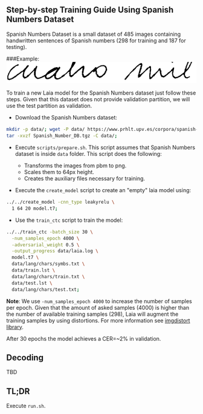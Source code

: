 ## Step-by-step Training Guide Using Spanish Numbers Dataset

Spanish Numbers Dataset is a small dataset of 485 images containing handwritten sentences of Spanish numbers (298 for training and 187 for testing).  

###Example: 
![Example](example.png "Example")

To train a new Laia model for the Spanish Numbers dataset just follow these steps. Given that this dataset does not provide validation partition, we will use the test partition as validation.

- Download the Spanish Numbers dataset:
```bash
mkdir -p data/; wget -P data/ https://www.prhlt.upv.es/corpora/spanish-numbers/Spanish_Number_DB.tgz;
tar -xvzf Spanish_Number_DB.tgz -C data/;
```

- Execute `scripts/prepare.sh`. This script assumes that Spanish Numbers dataset is inside `data` folder. This script does the following:
  - Transforms the images from pbm to png.
  - Scales them to 64px height.
  - Creates the auxiliary files necessary for training.

- Execute the `create_model` script to create an "empty" laia model using:
```bash
../../create_model -cnn_type leakyrelu \
  1 64 20 model.t7;
```

- Use the `train_ctc` script to train the model:
```bash
../../train_ctc -batch_size 30 \
  -num_samples_epoch 4000 \
  -adversarial_weight 0.5 \
  -output_progress data/laia.log \
  model.t7 \
  data/lang/chars/symbs.txt \
  data/train.lst \
  data/lang/chars/train.txt \
  data/test.lst \
  data/lang/chars/test.txt;
```

**Note**: We use `-num_samples_epoch 4000` to increase the number of samples per epoch. Given that the amount of asked samples (4000) is higher than the number of available training samples (298), Laia will augment the training samples by using distortions. For more information see [imgdistort library](https://github.com/jpuigcerver/imgdistort).

After 30 epochs the model achieves a CER=~2% in validation.

## Decoding

TBD

## TL;DR

Execute `run.sh`.